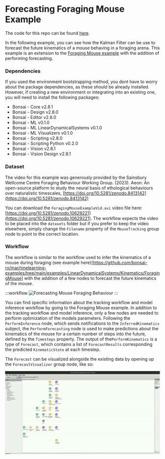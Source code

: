 # Forecasting Foraging Mouse Example

The code for this repo can be found [here](https://github.com/bonsai-rx/machinelearning-examples/tree/main/examples/LinearDynamicalSystems/Kinematics/ForecastingForagingMouse).

In the following example, you can see how the Kalman Filter can be use to forecast the future kinematics of a mouse behaving in a foraging arena. This example is an extension to the [Foraging Mouse example](https://github.com/bonsai-rx/machinelearning-examples/tree/main/examples/LinearDynamicalSystems/Kinematics/ForagingMouse) with the addition of performing forecasting. 

### Dependencies

If you used the environment bootstrapping method, you dont have to worry about the package dependencies, as these should be already installed. However, if creating a new environment or integrating into an existing one, you will need to install the following packages:

* Bonsai - Core v2.8.1
* Bonsai - Design v2.8.0
* Bonsai - Editor v2.8.0
* Bonsai - ML v0.1.0
* Bonsai - ML LinearDynamicalSystems v0.1.0
* Bonsai - ML Visualizers v0.1.0
* Bonsai - Scripting v2.8.0
* Bonsai - Scripting Python v0.2.0
* Bonsai - Vision v2.8.1
* Bonsai - Vision Design v2.8.1

### Dataset

The video for this example was generously provided by the Sainsbury Wellcome Centre Foraging Behaviour Working Group. (2023). Aeon: An open-source platform to study the neural basis of ethological behaviours over naturalistic timescales, [https://doi.org/10.5281/zenodo.8413142](https://doi.org/10.5281/zenodo.8413142)

You can download the `ForagingMouseExampleVid.avi` video file here: [https://doi.org/10.5281/zenodo.10629221](https://doi.org/10.5281/zenodo.10629221). The workflow expects the video to be placed into the `datasets` folder but if you prefer to keep the video elsewhere, simply change the `Filename` property of the `MouseTracking` group node to point to the correct location.

### Workflow

The workflow is similar to the workflow used to infer the kinematics of a mouse during foraging (see example here)[https://github.com/bonsai-rx/machinelearning-examples/tree/main/examples/LinearDynamicalSystems/Kinematics/ForagingMouse] with the addition of a few nodes to forecast the future kinematics of the mouse.

:::workflow
![Forecasting Mouse Foraging Behaviour](ForecastingForagingMouse.bonsai)
:::

You can find specific information about the tracking workflow and model inference workflow by going to the Foraging Mouse example. In addition to the tracking workflow and model inference, only a few nodes are needed to perform optimization of the models parameters. Following the `PerformInference` node, which sends notifications to the `InferredKinematics` subject, the `PerformForecasting` node is used to make predictions about the kinematics of the mouse for a certain number of steps into the future, defined by the `Timesteps` property. The output of the`PerformKinematics` is a type of `Forecast`, which contains a list of `ForecastResults` corresponding the predicted `KinematicState` at each timestep.

The `Forecast` can be visualized alongside the existing data by opening up the `ForecastVisualizer` group node, like so:

![Forecasting Mouse Foraging](ForecastingMouseForaging.gif)
